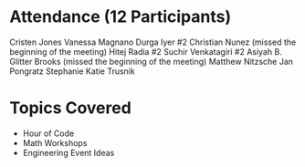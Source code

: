 # Attendance (12 Participants)
Cristen Jones
Vanessa Magnano
Durga Iyer #2
Christian Nunez (missed the beginning of the meeting)
Hitej Radia #2
Suchir Venkatagiri #2
Asiyah B.
Glitter Brooks (missed the beginning of the meeting)
Matthew Nitzsche
Jan Pongratz
Stephanie
Katie Trusnik

# Topics Covered
- Hour of Code
- Math Workshops
- Engineering Event Ideas